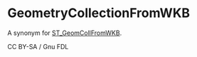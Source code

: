 # GeometryCollectionFromWKB

A synonym for [ST\_GeomCollFromWKB](st_geomcollfromwkb.md).

CC BY-SA / Gnu FDL
